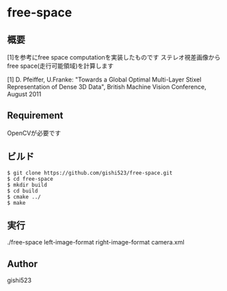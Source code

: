 free-space
====

## 概要
[1]を参考にfree space computationを実装したものです
ステレオ視差画像からfree space(走行可能領域)を計算します

[1] D. Pfeiffer, U.Franke: "Towards a Global Optimal Multi-Layer Stixel Representation of Dense 3D Data", British Machine Vision Conference, August 2011

## Requirement
OpenCVが必要です

## ビルド
```
$ git clone https://github.com/gishi523/free-space.git
$ cd free-space
$ mkdir build
$ cd build
$ cmake ../
$ make
```

## 実行
./free-space left-image-format right-image-format camera.xml

## Author
gishi523